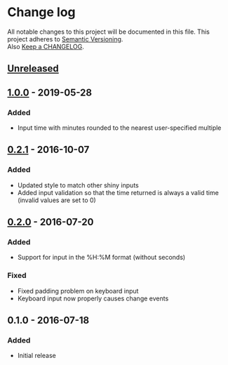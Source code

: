 # Change log
All notable changes to this project will be documented in this file.
This project adheres to [Semantic Versioning](http://semver.org/).  
Also [Keep a CHANGELOG](http://keepachangelog.com/).

## [Unreleased]

## [1.0.0] - 2019-05-28
### Added 
- Input time with minutes rounded to the nearest user-specified multiple

## [0.2.1] - 2016-10-07
### Added
- Updated style to match other shiny inputs
- Added input validation so that the time returned is always a valid 
time (invalid values are set to 0)

## [0.2.0] - 2016-07-20
### Added
- Support for input in the %H:%M format (without seconds)

### Fixed
- Fixed padding problem on keyboard input
- Keyboard input now properly causes change events

## 0.1.0 - 2016-07-18
### Added
 - Initial release
 
[Unreleased]: https://github.com/burgerga/shinyTime/compare/v1.0.0...HEAD
[1.0.0]: https://github.com/burgerga/shinyTime/compare/v0.2.1...v1.0.0
[0.2.1]: https://github.com/burgerga/shinyTime/compare/v0.2.0...v0.2.1  
[0.2.0]: https://github.com/burgerga/shinyTime/compare/v0.1.0...v0.2.0
